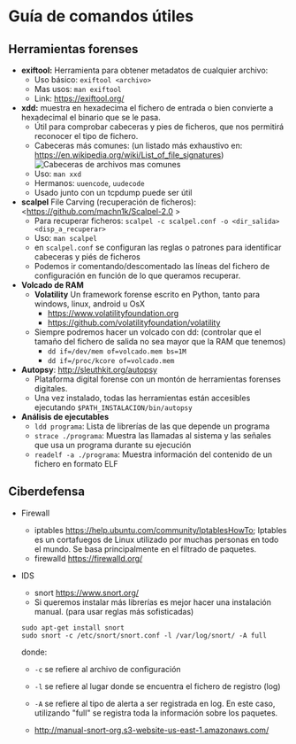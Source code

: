 # Guía de comandos útiles

## Herramientas forenses

- **exiftool:** Herramienta para obtener metadatos de cualquier archivo:
  - Uso básico: `exiftool <archivo>`
  - Mas usos: `man exiftool`
  - Link: <https://exiftool.org/>
- **xdd:** muestra en hexadecima el fichero de entrada o bien convierte a hexadecimal el binario que se le pasa.
  - Útil para comprobar cabeceras y pies de ficheros, que nos permitirá reconocer el tipo de fichero.
  - Cabeceras más comunes: (un listado más exhaustivo en: <https://en.wikipedia.org/wiki/List_of_file_signatures>)
    ![Cabeceras de archivos mas comunes](cabeceras_archivo.png)
  - Uso: `man xxd`
  - Hermanos: `uuencode`, `uudecode`
  - Usado junto con un tcpdump puede ser útil
- **scalpel** File Carving (recuperación de ficheros): <https://github.com/machn1k/Scalpel-2.0 >
  - Para recuperar ficheros: `scalpel -c scalpel.conf -o <dir_salida> <disp_a_recuperar>`
  - Uso: `man scalpel`
  - en `scalpel.conf` se configuran las reglas o patrones para identificar cabeceras y piés de ficheros
  - Podemos ir comentando/descomentado las líneas del fichero de configuración en función de lo que queramos recuperar.
- **Volcado de RAM**
  - **Volatility** Un framework forense escrito en Python, tanto para windows, linux, android u OsX
    -  <https://www.volatilityfoundation.org>
    -  <https://github.com/volatilityfoundation/volatility>
  - Siempre podremos hacer un volcado con dd: (controlar que el tamaño del fichero de salida no sea mayor que la RAM que tenemos)
    - `dd if=/dev/mem of=volcado.mem bs=1M`
    - `dd if=/proc/kcore of=volcado.mem`
- **Autopsy**: <http://sleuthkit.org/autopsy>
  - Plataforma digital forense con un montón de herramientas forenses digitales.
  - Una vez instalado, todas las herramientas están accesibles ejecutando `$PATH_INSTALACION/bin/autopsy`
- **Análisis de ejecutables**
  - `ldd programa`: Lista de librerías de las que depende un programa
  - `strace ./programa`: Muestra las llamadas al sistema y las señales que usa un programa durante su ejecución
  - `readelf -a ./programa`: Muestra información del contenido de un fichero en formato ELF

## Ciberdefensa

- Firewall
  - iptables <https://help.ubuntu.com/community/IptablesHowTo>; Iptables es un cortafuegos de Linux utilizado por muchas personas en todo el mundo. Se basa principalmente en el filtrado de paquetes.
  - firewalld <https://firewalld.org/>
- IDS
  - snort <https://www.snort.org/>
  - Si queremos instalar más librerías es mejor hacer una instalación manual. (para usar reglas más sofisticadas)

  ```console
  sudo apt-get install snort
  sudo snort -c /etc/snort/snort.conf -l /var/log/snort/ -A full
  ```

  donde:

  - `-c` se refiere al archivo de configuración
  - `-l` se refiere al lugar donde se encuentra el fichero de registro (log)
  - `-A` se refiere al tipo de alerta a ser registrada en log. En este caso, utilizando "full" se registra toda la información sobre los paquetes.

  - <http://manual-snort-org.s3-website-us-east-1.amazonaws.com/>